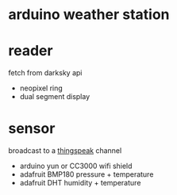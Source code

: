 # arduino weather station

# reader

fetch from darksky api

* neopixel ring
* dual segment display

# sensor

broadcast to a [thingspeak](https://thingspeak.com/) channel 

* arduino yun or CC3000 wifi shield
* adafruit BMP180 pressure + temperature
* adafruit DHT humidity + temperature